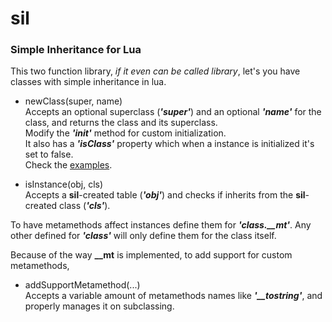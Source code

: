# sil
### Simple Inheritance for Lua

This two function library, _if it even can be called library_, let's you have classes with simple inheritance in lua.

* newClass(super, name)  
Accepts an optional superclass (_**'super'**_) and an optional _**'name'**_ for the class, and returns the class and its superclass.  
Modify the _**'init'**_ method for custom initialization.  
It also has a _**'isClass'**_ property which when a instance is initialized it's set to false.  
Check the [examples](/test/).

* isInstance(obj, cls)  
Accepts a **sil**-created table (_**'obj'**_) and checks if inherits from the **sil**-created class (_**'cls'**_).

To have metamethods affect instances define them for _**'class.__mt'**_. Any other defined for _**'class'**_ will only define them for the class itself.

Because of the way **__mt** is implemented, to add support for custom metamethods, 
* addSupportMetamethod(...)  
Accepts a variable amount of metamethods names like _**'__tostring'**_, and properly manages it on subclassing.
